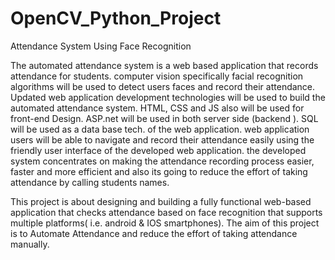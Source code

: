 # OpenCV_Python_Project
Attendance System Using Face Recognition 

 The automated attendance system is a web based application that records attendance for students. computer vision specifically facial recognition algorithms will be used to detect users faces and record their attendance. Updated web application development technologies will be used to build  the automated attendance system. HTML, CSS and JS also will be used for front-end Design. ASP.net will be used in both server side (backend ).  SQL will be used as a data base tech. of the web application. web application users will be able to navigate and record their attendance easily using the friendly user interface of the developed web application. the developed system concentrates  on making  the attendance recording process easier, faster and more efficient and also its going to reduce the effort of taking attendance by calling students names.  
 
 This project is about designing and building a fully functional web-based application that checks attendance based on face recognition that supports multiple platforms( i.e. android & IOS smartphones). The aim of this project is to Automate Attendance and reduce the effort of taking attendance manually.

